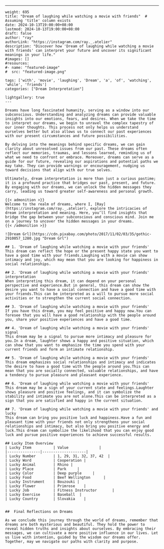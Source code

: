 ---
    weight: 695
    title: "Dream of laughing while watching a movie with friends"  # Assuming 'title' column exists
    date: 2024-10-13T19:00:00+08:00
    lastmod: 2024-10-13T19:00:00+08:00
    draft: false
    author: "ray"
    authorLink: "https://instagram.com/ray._.atelier"
    description: "Discover how 'Dream of laughing while watching a movie with friends' can interpret your future and uncover its significant meanings in your life."
    #images: []
    #resources:
    #- name: "featured-image"
    #  src: "featured-image.png"
    
    tags: ['with', 'movie', 'laughing', 'Dream', 'a', 'of', 'watching', 'while', 'friends']
    categories: ["Dream Interpretation"]
    
    lightgallery: true
    ---
    
    Dreams have long fascinated humanity, serving as a window into our subconscious. Understanding and analyzing dreams can provide valuable insights into our emotions, fears, and desires. When we take the time to interpret our dreams, we begin to unravel the complex tapestry of our inner thoughts. This process not only helps us understand ourselves better but also allows us to connect our past experiences with our present circumstances and future possibilities.
    
    By delving into the meanings behind specific dreams, we can gain clarity about unresolved issues from our past. These dreams often reflect our memories, traumas, and lessons learned, reminding us of what we need to confront or embrace. Moreover, dreams can serve as a guide for our future, revealing our aspirations and potential paths we may take. They can provide warnings or encouragement, nudging us toward decisions that align with our true selves.
    
    Ultimately, dream interpretation is more than just a curious pastime; it is a profound practice that bridges our past, present, and future. By engaging with our dreams, we can unlock the hidden messages they carry, leading us toward greater self-awareness and personal growth.
    
    {{< admonition >}}
    Welcome to the realm of dreams, where I, [Ray](https://instagram.com/ray._.atelier), explore the intricacies of dream interpretation and meaning. Here, you’ll find insights that bridge the gap between your subconscious and conscious mind. Join me on a journey to uncover the hidden messages in your dreams.
    {{< /admonition >}}
    
    ![Dream Grl](https://cdn.pixabay.com/photo/2017/11/02/03/35/gothic-2910057_1280.jpg "Dream Grl")
    
    ## 1. 'Dream of laughing while watching a movie with your friends'
    This dream can reflect the hope or the present happy state you want to have a good time with your friends.Laughing with a movie can show intimacy and joy, which may mean that you are looking for happiness in social relationships.
    
    ## 2. 'Dream of laughing while watching a movie with your friends' interpretation
    When interpreting this dream, it can depend on your personal perspective and experience.But in general, this dream can show the desire you want to have a social connection and have a good time with your friends.This can be interpreted as a will to pursue more social activities or to strengthen the current social connection.
    
    ## 3. 'Dream of laughing while watching a movie with your friends'
    If you have this dream, you may feel positive and happy now.You can foresee that you will have a good relationship with the people around you, share your positive experiences and have a good time.
    
    ## 4. 'Dream of laughing while watching a movie with your friends' signal
    This dream may be a signal to pursue more intimacy and pleasure for you.In a dream, laughter shows a happy and positive situation, which can show that you want to emphasize the time you spend with your current friends and form an intimate relationship.
    
    ## 5. 'Dream of laughing while watching a movie with your friends'
    This dream emphasizes social relationships and intimacy and indicates the desire to have a good time with the people around you.This can mean that you are socially connected, valuable relationships, and have a tendency to pursue pleasure and pleasant experience.
    
    ## 6. 'Dream of laughing while watching a movie with your friends'
    This dream may be a sign of your current state and feelings.Laughter shows pleasure and positive feelings, and it can symbolize the stability and intimate you are not alone.This can be interpreted as a sign that you are satisfied and happy in the current situation.
    
    ## 7. 'Dream of laughing while watching a movie with your friends' and lucky
    This dream can bring you positive luck and happiness.Have a fun and pleasant time with your friends not only strengthens your social relationships and intimacy, but also bring you positive energy and luck.This dream can symbolize the likelihood that you can enjoy good luck and pursue positive experiences to achieve successful results.
    
    ## Lucky Item Overview
    | Lucky Item          | Value              |
    |---------------|--------------------|
    | Lucky Number        | 1, 29, 31, 32, 37, 42  |
    | Lucky Word          | Cooperation |
    | Lucky Animal        | Rhino |
    | Lucky Place         | Park     |
    | Lucky Color         | Deep purple     |
    | Lucky Food          | Beef Wellington      |
    | Lucky Instrument    | Bouzouki |
    | Lucky Flower        | Primrose    |
    | Lucky Job           | Fitness Instructor       |
    | Lucky Exercise      | Baseball  |
    | Lucky Country       | Slovakia    |
    
    
    ##  Final Reflections on Dreams
    
    As we conclude this journey through the world of dreams, remember that dreams are both mysterious and beautiful. They hold the power to reveal hidden truths and insights about ourselves. By embracing their messages, we can cultivate a more positive influence in our lives. Let us live with intention, guided by the wisdom our dreams offer. Together, may we navigate our paths with clarity and purpose.
    